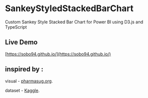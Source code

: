 # SankeyStyledStackedBarChart
Custom Sankey Style Stacked Bar Chart for Power BI using D3.js and TypeScript

Live Demo 
---------------
[https://sobo94.github.io/](https://sobo94.github.io/)

inspired by :
---------------

visual  - [pharmasug.org](http://www.pharmasug.org/proceedings/2015/DV/PharmaSUG-2015-DV07.pdf).  

dataset - [Kaggle](https://www.kaggle.com/kedokedokedo/vgsales).
